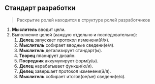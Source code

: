## Стандарт разработки

> Раскрытие ролей находится в структуре ролей разработчиков

1. **Мыслитель** вводит цели.
2. Выполнение целей (каждую отдельно и последовательно):
   1. **Делец** запускает протокол изменени(й/я).
   2. **Мыслитель** собирает вводные сведени(е/я).
   3. **Мыслитель** детализирует стандарт(ы).
   4. **Творец** планирует дизайн.
   5. **Посредник** аккумулирует форм(у/ы).
   6. **Делец** нарабатывает функци(ю/и).
   7. **Делец** завершает протокол изменени(й/я).
   8. **Мыслитель** собирает итогов(ое/ые) сведени(е/я).